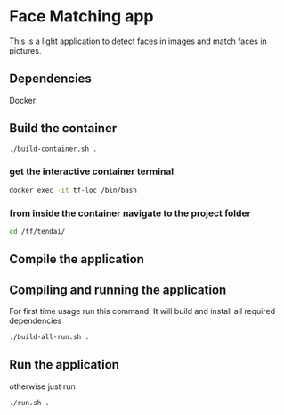 # Face Matching app

This is a light application to detect faces in images and match faces in pictures.

## Dependencies

Docker

## Build the container

```bash
./build-container.sh .
```

### get the interactive container terminal

```bash
docker exec -it tf-loc /bin/bash
```

### from inside the container navigate to the project folder

```bash
cd /tf/tendai/
```

## Compile the application

## Compiling and running the application

For first time usage run this command. It will build and install all required dependencies

```bash
./build-all-run.sh .
```

## Run the application 
otherwise just run 

```bash
./run.sh .
```


